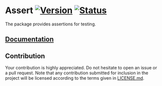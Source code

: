 # Assert [![Version][version-img]][version-url] [![Status][status-img]][status-url]

The package provides assertions for testing.

## [Documentation][documentation]

## Contribution

Your contribution is highly appreciated. Do not hesitate to open an issue or a
pull request. Note that any contribution submitted for inclusion in the project
will be licensed according to the terms given in [LICENSE.md](LICENSE.md).

[documentation]: https://docs.rs/assert
[status-img]: https://travis-ci.org/stainless-steel/assert.svg?branch=master
[status-url]: https://travis-ci.org/stainless-steel/assert
[version-img]: https://img.shields.io/crates/v/assert.svg
[version-url]: https://crates.io/crates/assert
